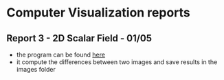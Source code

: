# Computer Visualization reports
## Report 3 - 2D Scalar Field - 01/05
- the program can be found [here](./exec/rep3.cpp)
- it compute the differences between two images and save results in the images folder